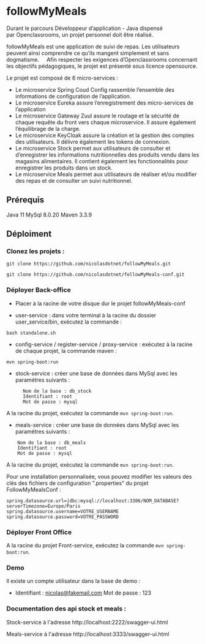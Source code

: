 # followMyMeals

Durant le parcours Développeur d’application - Java dispensé par Openclassrooms, un projet personnel doit être réalisé. 

followMyMeals est une application de suivi de repas. Les utilisateurs peuvent ainsi comprendre ce qu’ils mangent simplement et sans dogmatisme. 
  
Afin respecter les exigences d’Openclassrooms concernant les objectifs pédagogiques, le projet est présenté sous licence opensource. 

Le projet est composé de 6 micro-services :

- Le microservice Spring Coud Config rassemble l’ensemble des informations de configuration de l’application. 
- Le microservice Eureka assure l’enregistrement des micro-services de l’application 
- Le microservice Gateway Zuul assure le routage et la sécurité de chaque requête du front vers chaque microservice. Il assure également l’équilibrage de la charge. 
- Le microservice KeyCloak assure la création et la gestion des comptes des utilisateurs. Il délivre également les tokens de connexion.
- Le microservice Stock permet aux utilisateurs de consulter et d’enregistrer les informations nutritionnelles des produits vendu dans les magasins alimentaires. Il contient également les fonctionnalités pour enregistrer les produits dans un stock.
- Le microservice Meals permet aux utilisateurs de réaliser et/ou modifier des repas et de consulter un suivi nutritionnel.

## Prérequis
Java 11
MySql 8.0.20
Maven 3.3.9

## Déploiment

### Clonez les projets :
```
git clone https://github.com/nicolasdotnet/followMyMeals.git
```
```
git clone https://github.com/nicolasdotnet/followMyMeals-conf.git
```

### Déployer Back-office

- Placer à la racine de votre disque dur le projet followMyMeals-conf

- user-service : dans votre terminal à la racine du dossier user_service/bin, exécutez la commande : 
```
bash standalone.sh
```
- config-service / register-service / proxy-service : exécutez à la racine de chaque projet, la commande maven : 
```
mvn spring-boot:run
```

- stock-service : créer une base de données dans MySql avec les paramétres suivants :

```
      Nom de la base : db_stock
      Identifiant : root
      Mot de passe : mysql
```
A la racine du projet, exécutez la commande ```mvn spring-boot:run```.

- meals-service : créer une base de données dans MySql avec les paramétres suivants :

```
    Nom de la base : db_meals
    Identifiant : root
    Mot de passe : mysql
```
A la racine du projet, exécutez la commande ```mvn spring-boot:run```.

Pour une installation personnalisée, vous pouvez modifier les valeurs des clès des fichiers de configuration ".properties" du projet FollowMyMealsConf :
```
spring.datasource.url=jdbc:mysql://localhost:3306/NOM_DATABASE?serverTimezone=Europe/Paris
spring.datasource.username=VOTRE_USERNAME
spring.datasource.password=VOTRE_PASSWORD
```

### Déployer Front Office

A la racine du projet Front-service, exécutez la commande ```mvn spring-boot:run```.

### Demo

Il existe un compte utilisateur dans la base de demo :

- Identifiant : nicolas@fakemail.com Mot de passe : 123

### Documentation des api stock et meals :
Stock-service à l'adresse http://localhost:2222/swagger-ui.html

Meals-service à l'adresse http://localhost:3333/swagger-ui.html
